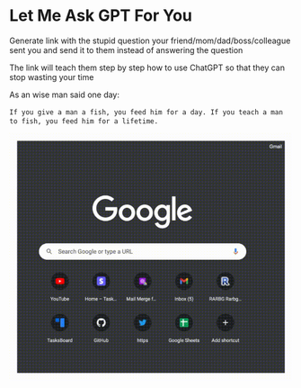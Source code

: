 # Let Me Ask GPT For You

Generate link with the stupid question your friend/mom/dad/boss/colleague sent you and send it to them instead of answering the question

The link will teach them step by step how to use ChatGPT so that they can stop wasting your time

As an wise man said one day: 

```
If you give a man a fish, you feed him for a day. If you teach a man to fish, you feed him for a lifetime.
```

![Demo GIF](demo.gif)
